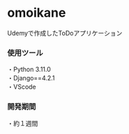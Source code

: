 # omoikane
Udemyで作成したToDoアプリケーション

### 使用ツール
・Python 3.11.0<br>
・Django==4.2.1<br>
・VScode<br>

### 開発期間
・約１週間
